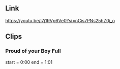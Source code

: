 ## Link
https://youtu.be/i7j1RVp6Ve0?si=nCis7PNs25hZ0j_o

## Clips

### Proud of your Boy Full
start = 0:00
end = 1:01